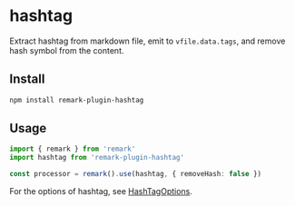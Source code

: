 # hashtag

Extract hashtag from markdown file, emit to `vfile.data.tags`, and remove hash symbol from the content.

## Install

```sh
npm install remark-plugin-hashtag
```

## Usage

```ts
import { remark } from 'remark'
import hashtag from 'remark-plugin-hashtag'

const processor = remark().use(hashtag, { removeHash: false })
```

For the options of hashtag, see [HashTagOptions](https://github.com/AkaraChen/unist-plugins-monorepo/blob/main/remark/hashtag/src/index.ts#L5-L11).
